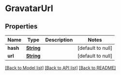 # GravatarUrl
## Properties

Name | Type | Description | Notes
------------ | ------------- | ------------- | -------------
**hash** | [**String**](string) |  | [default to null]
**url** | [**String**](string) |  | [default to null]

[[Back to Model list]](../README#documentation-for-models) [[Back to API list]](../README#documentation-for-api-endpoints) [[Back to README]](../README)

